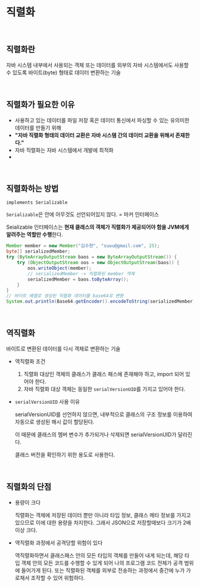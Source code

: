 # 직렬화

<br>

## 직렬화란   
자바 시스템 내부에서 사용되는 객체 또는 데이터를 외부의 자바 시스템에서도 사용할 수 있도록 바이트(byte) 형태로 데이터 변환하는 기술

<br>

## 직렬화가 필요한 이유
- 사용하고 있는 데이터를 파일 저장 혹은 데이터 통신에서 파싱할 수 있는 유의미한 데이터를 만들기 위해
- **"자바 직렬화 형태의 데이터 교환은 자바 시스템 간의 데이터 교환을 위해서 존재한다."**
- 자바 직렬화는 자바 시스템에서 개발에 최적화
- 
<br>

## 직렬화하는 방법
`implements Serializable`   

`Serializable`은 안에 아무것도 선언되어있지 않다. = 마커 인터페이스

Seializable 인터페이스는 **현재 클래스의 객체가 직렬화가 제공되어야 함을 JVM에게 알려주는 역할만 수행**한다.   

```java
Member member = new Member("김수현", "suuu@gmail.com", 25);
byte[] serializedMember;
try (ByteArrayOutputStream baos = new ByteArrayOutputStream()) {
    try (ObjectOutputStream oos = new ObjectOutputStream(baos)) {
        oos.writeObject(member);
        // serializedMember -> 직렬화된 member 객체 
        serializedMember = baos.toByteArray();
    }
}
// 바이트 배열로 생성된 직렬화 데이터를 base64로 변환
System.out.println(Base64.getEncoder().encodeToString(serializedMember));
```

<br>

## 역직렬화
바이트로 변환된 데이터를 다시 객체로 변환하는 기술
- 역직렬화 조건
    1. 직렬화 대상인 객체의 클래스가 클래스 패스에 존재해야 하고, import 되어 있어야 한다.
    2. 자바 직렬화 대상 객체는 동일한 `serialVersionUID`를 가지고 있어야 한다.
    
- `serialVersionUID` 사용 이유
    
    serialVersionUID를 선언하지 않으면, 내부적으로 클래스의 구조 정보를 이용하여 자동으로 생성된 해시 값이 할당된다.
    
    이 때문에 클래스의 멤버 변수가 추가되거나 삭제되면 serialVersionUID가 달라진다.
    
    클래스 버전을 확인하기 위한 용도로 사용한다.


<br>

## 직렬화의 단점
- 용량이 크다
    
    직렬화는 객체에 저장된 데이터 뿐만 아니라 타입 정보, 클래스 메타 정보를 가지고 있으므로 이에 대한 용량을 차지한다. 그래서 JSON으로 저장할때보다 크기가 2배 이상 크다.
    
- 역직렬화 과정에서 공격당할 위험이 있다
    
    역직렬화하면서 클래스패스 안의 모든 타입의 객체를 만들어 내게 되는데, 해당 타입 객체 안의 모든 코드를 수행할 수 있게 되어 나의 프로그램 코드 전체가 공격 범위에 들어가게 된다. 또는 직렬화된 객체를 외부로 전송하는 과정에서 중간에 누가 가로채서 조작할 수 있어 위험하다.
